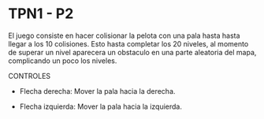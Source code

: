 # TPN1 - P2

El juego consiste en hacer colisionar la pelota con una pala hasta hasta llegar a los 10 colisiones.
Esto hasta completar los 20 niveles, al momento de superar un nivel aparecera un obstaculo en una 
parte aleatoria del mapa, complicando un poco los niveles.

CONTROLES

- Flecha derecha: Mover la pala hacia la derecha.

- Flecha izquierda: Mover la pala hacia la izquierda.

